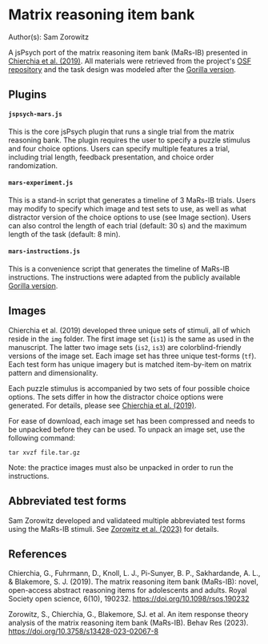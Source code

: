 # Matrix reasoning item bank

Author(s): Sam Zorowitz

A jsPsych port of the matrix reasoning item bank (MaRs-IB) presented in [Chierchia et al. (2019)](https://doi.org/10.1098/rsos.190232). All materials were retrieved from the project's [OSF repository](https://osf.io/g96f4/) and the task design was modeled after the [Gorilla version](https://app.gorilla.sc/openmaterials/36164).

## Plugins

#### `jspsych-mars.js`

This is the core jsPsych plugin that runs a single trial from the matrix reasoning bank. The plugin requires the user to specify a puzzle stimulus and four choice options. Users can specify multiple features a trial, including trial length, feedback presentation, and choice order randomization.

#### `mars-experiment.js`

This is a stand-in script that generates a timeline of 3 MaRs-IB trials. Users may modify to specify which image and test sets to use, as well as what distractor version of the choice options to use (see Image section). Users can also control the length of each trial (default: 30 s) and the maximum length of the task (default: 8 min).

#### `mars-instructions.js`

This is a convenience script that generates the timeline of MaRs-IB instructions. The instructions were adapted from the publicly available [Gorilla version](https://app.gorilla.sc/openmaterials/36164).

## Images

Chierchia et al. (2019) developed three unique sets of stimuli, all of which reside in the `img` folder. The first image set (`is1`) is the same as used in the manuscript. The latter two image sets (`is2`, `is3`) are colorblind-friendly versions of the image set. Each image set has three unique test-forms (`tf`). Each test form has unique imagery but is matched item-by-item on matrix pattern and dimensionality.

Each puzzle stimulus is accompanied by two sets of four possible choice options. The sets differ in how the distractor choice options were generated. For details, please see [Chierchia et al. (2019)](https://doi.org/10.1098/rsos.190232).

For ease of download, each image set has been compressed and needs to be unpacked before they can be used. To unpack an image set, use the following command:

```unix
tar xvzf file.tar.gz
```

Note: the practice images must also be unpacked in order to run the instructions.


## Abbreviated test forms

Sam Zorowitz developed and validateed multiple abbreviated test forms using the MaRs-IB stimuli. See [Zorowitz et al. (2023)](https://doi.org/10.3758/s13428-023-02067-8) for details.

## References
Chierchia, G., Fuhrmann, D., Knoll, L. J., Pi-Sunyer, B. P., Sakhardande, A. L., & Blakemore, S. J. (2019). The matrix reasoning item bank (MaRs-IB): novel, open-access abstract reasoning items for adolescents and adults. Royal Society open science, 6(10), 190232. https://doi.org/10.1098/rsos.190232

Zorowitz, S., Chierchia, G., Blakemore, SJ. et al. An item response theory analysis of the matrix reasoning item bank (MaRs-IB). Behav Res (2023). https://doi.org/10.3758/s13428-023-02067-8
